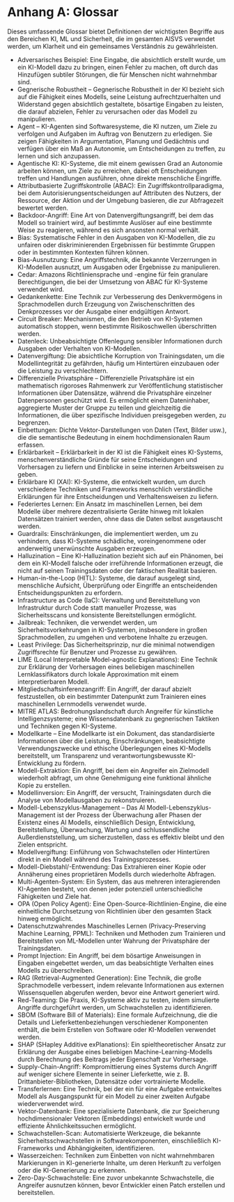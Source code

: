 # Anhang A: Glossar

Dieses umfassende Glossar bietet Definitionen der wichtigsten Begriffe aus den Bereichen KI, ML und Sicherheit, die im gesamten AISVS verwendet werden, um Klarheit und ein gemeinsames Verständnis zu gewährleisten.

* Adversarisches Beispiel: Eine Eingabe, die absichtlich erstellt wurde, um ein KI-Modell dazu zu bringen, einen Fehler zu machen, oft durch das Hinzufügen subtiler Störungen, die für Menschen nicht wahrnehmbar sind.
  ​
* Gegnerische Robustheit – Gegnerische Robustheit in der KI bezieht sich auf die Fähigkeit eines Modells, seine Leistung aufrechtzuerhalten und Widerstand gegen absichtlich gestaltete, bösartige Eingaben zu leisten, die darauf abzielen, Fehler zu verursachen oder das Modell zu manipulieren.
  ​
* Agent – KI-Agenten sind Softwaresysteme, die KI nutzen, um Ziele zu verfolgen und Aufgaben im Auftrag von Benutzern zu erledigen. Sie zeigen Fähigkeiten in Argumentation, Planung und Gedächtnis und verfügen über ein Maß an Autonomie, um Entscheidungen zu treffen, zu lernen und sich anzupassen.
  ​
* Agentische KI: KI-Systeme, die mit einem gewissen Grad an Autonomie arbeiten können, um Ziele zu erreichen, dabei oft Entscheidungen treffen und Handlungen ausführen, ohne direkte menschliche Eingriffe.
  ​
* Attributbasierte Zugriffskontrolle (ABAC): Ein Zugriffskontrollparadigma, bei dem Autorisierungsentscheidungen auf Attributen des Nutzers, der Ressource, der Aktion und der Umgebung basieren, die zur Abfragezeit bewertet werden.
  ​
* Backdoor-Angriff: Eine Art von Datenvergiftungsangriff, bei dem das Modell so trainiert wird, auf bestimmte Auslöser auf eine bestimmte Weise zu reagieren, während es sich ansonsten normal verhält.
  ​
* Bias: Systematische Fehler in den Ausgaben von KI-Modellen, die zu unfairen oder diskriminierenden Ergebnissen für bestimmte Gruppen oder in bestimmten Kontexten führen können.
  ​
* Bias-Ausnutzung: Eine Angriffstechnik, die bekannte Verzerrungen in KI-Modellen ausnutzt, um Ausgaben oder Ergebnisse zu manipulieren.
  ​
* Cedar: Amazons Richtliniensprache und -engine für fein granulare Berechtigungen, die bei der Umsetzung von ABAC für KI-Systeme verwendet wird.
  ​
* Gedankenkette: Eine Technik zur Verbesserung des Denkvermögens in Sprachmodellen durch Erzeugung von Zwischenschritten des Denkprozesses vor der Ausgabe einer endgültigen Antwort.
  ​
* Circuit Breaker: Mechanismen, die den Betrieb von KI-Systemen automatisch stoppen, wenn bestimmte Risikoschwellen überschritten werden.
  ​
* Datenleck: Unbeabsichtigte Offenlegung sensibler Informationen durch Ausgaben oder Verhalten von KI-Modellen.
  ​
* Datenvergiftung: Die absichtliche Korruption von Trainingsdaten, um die Modellintegrität zu gefährden, häufig um Hintertüren einzubauen oder die Leistung zu verschlechtern.
  ​
* Differenzielle Privatsphäre – Differenzielle Privatsphäre ist ein mathematisch rigoroses Rahmenwerk zur Veröffentlichung statistischer Informationen über Datensätze, während die Privatsphäre einzelner Datenpersonen geschützt wird. Es ermöglicht einem Dateninhaber, aggregierte Muster der Gruppe zu teilen und gleichzeitig die Informationen, die über spezifische Individuen preisgegeben werden, zu begrenzen.
  ​
* Einbettungen: Dichte Vektor-Darstellungen von Daten (Text, Bilder usw.), die die semantische Bedeutung in einem hochdimensionalen Raum erfassen.
  ​
* Erklärbarkeit – Erklärbarkeit in der KI ist die Fähigkeit eines KI-Systems, menschenverständliche Gründe für seine Entscheidungen und Vorhersagen zu liefern und Einblicke in seine internen Arbeitsweisen zu geben.
  ​
* Erklärbare KI (XAI): KI-Systeme, die entwickelt wurden, um durch verschiedene Techniken und Frameworks menschlich verständliche Erklärungen für ihre Entscheidungen und Verhaltensweisen zu liefern.
  ​
* Federiertes Lernen: Ein Ansatz im maschinellen Lernen, bei dem Modelle über mehrere dezentralisierte Geräte hinweg mit lokalen Datensätzen trainiert werden, ohne dass die Daten selbst ausgetauscht werden.
  ​
* Guardrails: Einschränkungen, die implementiert werden, um zu verhindern, dass KI-Systeme schädliche, voreingenommene oder anderweitig unerwünschte Ausgaben erzeugen.
  ​
* Halluzination – Eine KI-Halluzination bezieht sich auf ein Phänomen, bei dem ein KI-Modell falsche oder irreführende Informationen erzeugt, die nicht auf seinen Trainingsdaten oder der faktischen Realität basieren.
  ​
* Human-in-the-Loop (HITL): Systeme, die darauf ausgelegt sind, menschliche Aufsicht, Überprüfung oder Eingriffe an entscheidenden Entscheidungspunkten zu erfordern.
  ​
* Infrastructure as Code (IaC): Verwaltung und Bereitstellung von Infrastruktur durch Code statt manueller Prozesse, was Sicherheitsscans und konsistente Bereitstellungen ermöglicht.
  ​
* Jailbreak: Techniken, die verwendet werden, um Sicherheitsvorkehrungen in KI-Systemen, insbesondere in großen Sprachmodellen, zu umgehen und verbotene Inhalte zu erzeugen.
  ​
* Least Privilege: Das Sicherheitsprinzip, nur die minimal notwendigen Zugriffsrechte für Benutzer und Prozesse zu gewähren.
  ​
* LIME (Local Interpretable Model-agnostic Explanations): Eine Technik zur Erklärung der Vorhersagen eines beliebigen maschinellen Lernklassifikators durch lokale Approximation mit einem interpretierbaren Modell.
  ​
* Mitgliedschaftsinferenzangriff: Ein Angriff, der darauf abzielt festzustellen, ob ein bestimmter Datenpunkt zum Trainieren eines maschinellen Lernmodells verwendet wurde.
  ​
* MITRE ATLAS: Bedrohungslandschaft durch Angreifer für künstliche Intelligenzsysteme; eine Wissensdatenbank zu gegnerischen Taktiken und Techniken gegen KI-Systeme.
  ​
* Modellkarte – Eine Modellkarte ist ein Dokument, das standardisierte Informationen über die Leistung, Einschränkungen, beabsichtigte Verwendungszwecke und ethische Überlegungen eines KI-Modells bereitstellt, um Transparenz und verantwortungsbewusste KI-Entwicklung zu fördern.
  ​
* Modell-Extraktion: Ein Angriff, bei dem ein Angreifer ein Zielmodell wiederholt abfragt, um ohne Genehmigung eine funktional ähnliche Kopie zu erstellen.
  ​
* Modellinversion: Ein Angriff, der versucht, Trainingsdaten durch die Analyse von Modellausgaben zu rekonstruieren.
  ​
* Modell-Lebenszyklus-Management – Das AI Modell-Lebenszyklus-Management ist der Prozess der Überwachung aller Phasen der Existenz eines AI Modells, einschließlich Design, Entwicklung, Bereitstellung, Überwachung, Wartung und schlussendliche Außerdienststellung, um sicherzustellen, dass es effektiv bleibt und den Zielen entspricht.
  ​
* Modellvergiftung: Einführung von Schwachstellen oder Hintertüren direkt in ein Modell während des Trainingsprozesses.
  ​
* Modell-Diebstahl/-Entwendung: Das Extrahieren einer Kopie oder Annäherung eines proprietären Modells durch wiederholte Abfragen.
  ​
* Multi-Agenten-System: Ein System, das aus mehreren interagierenden KI-Agenten besteht, von denen jeder potenziell unterschiedliche Fähigkeiten und Ziele hat.
  ​
* OPA (Open Policy Agent): Eine Open-Source-Richtlinien-Engine, die eine einheitliche Durchsetzung von Richtlinien über den gesamten Stack hinweg ermöglicht.
  ​
* Datenschutzwahrendes Maschinelles Lernen (Privacy-Preserving Machine Learning, PPML): Techniken und Methoden zum Trainieren und Bereitstellen von ML-Modellen unter Wahrung der Privatsphäre der Trainingsdaten.
  ​
* Prompt Injection: Ein Angriff, bei dem bösartige Anweisungen in Eingaben eingebettet werden, um das beabsichtigte Verhalten eines Modells zu überschreiben.
  ​
* RAG (Retrieval-Augmented Generation): Eine Technik, die große Sprachmodelle verbessert, indem relevante Informationen aus externen Wissensquellen abgerufen werden, bevor eine Antwort generiert wird.
  ​
* Red-Teaming: Die Praxis, KI-Systeme aktiv zu testen, indem simulierte Angriffe durchgeführt werden, um Schwachstellen zu identifizieren.
  ​
* SBOM (Software Bill of Materials): Eine formale Aufzeichnung, die die Details und Lieferkettenbeziehungen verschiedener Komponenten enthält, die beim Erstellen von Software oder KI-Modellen verwendet werden.
  ​
* SHAP (SHapley Additive exPlanations): Ein spieltheoretischer Ansatz zur Erklärung der Ausgabe eines beliebigen Machine-Learning-Modells durch Berechnung des Beitrags jeder Eigenschaft zur Vorhersage.
  ​
* Supply-Chain-Angriff: Kompromittierung eines Systems durch Angriff auf weniger sichere Elemente in seiner Lieferkette, wie z. B. Drittanbieter-Bibliotheken, Datensätze oder vortrainierte Modelle.
  ​
* Transferlernen: Eine Technik, bei der ein für eine Aufgabe entwickeltes Modell als Ausgangspunkt für ein Modell zu einer zweiten Aufgabe wiederverwendet wird.
  ​
* Vektor-Datenbank: Eine spezialisierte Datenbank, die zur Speicherung hochdimensionaler Vektoren (Embeddings) entwickelt wurde und effiziente Ähnlichkeitssuchen ermöglicht.
  ​
* Schwachstellen-Scan: Automatisierte Werkzeuge, die bekannte Sicherheitsschwachstellen in Softwarekomponenten, einschließlich KI-Frameworks und Abhängigkeiten, identifizieren.
  ​
* Wasserzeichen: Techniken zum Einbetten von nicht wahrnehmbaren Markierungen in KI-generierte Inhalte, um deren Herkunft zu verfolgen oder die KI-Generierung zu erkennen.
  ​
* Zero-Day-Schwachstelle: Eine zuvor unbekannte Schwachstelle, die Angreifer ausnutzen können, bevor Entwickler einen Patch erstellen und bereitstellen.

